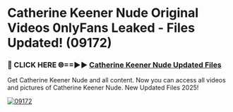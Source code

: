 # Catherine Keener Nude Original Videos 0nlyFans Leaked - Files Updated! (09172)

<h3>🔴 CLICK HERE 🌐==►► <a href="https://tinyurl.com/5h6xmrr3" rel="nofollow">Catherine Keener Nude Updated Files</a></h3>

Get Catherine Keener Nude and all content. Now you can access all videos and pictures of Catherine Keener Nude. New Updated Files 2025!

[![09172](https://i.imgur.com/KVD873Z.gif)](https://tinyurl.com/5h6xmrr3)
